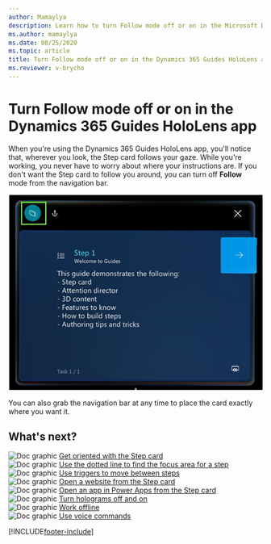 ```yaml
---
author: Mamaylya
description: Learn how to turn Follow mode off or on in the Microsoft Dynamics 365 Guides HoloLens app
ms.author: mamaylya
ms.date: 08/25/2020
ms.topic: article
title: Turn Follow mode off or on in the Dynamics 365 Guides HoloLens app
ms.reviewer: v-brycho
---
```


# Turn Follow mode off or on in the Dynamics 365 Guides HoloLens app

When you're using the Dynamics 365 Guides HoloLens app, you'll notice that, wherever you look, the Step card follows your gaze. While you're working, you never have to worry about where your instructions are. If you don't want the Step card to follow you around, you can turn off **Follow** mode from the navigation bar.

![Follow mode button.](media/instruction-card-follow-mode.jpg "Follow mode button")

You can also grab the navigation bar at any time to place the card exactly where you want it.

## What's next?

![Doc graphic](media/doc-icon.PNG "Doc graphic") [Get oriented with the Step card](operator-step-card-orientation.md)<br>
![Doc graphic](media/doc-icon.PNG "Doc graphic") [Use the dotted line to find the focus area for a step](operator-dotted-line.md)<br>
![Doc graphic](media/doc-icon.PNG "Doc graphic") [Use triggers to move between steps](operator-trigger.md)<br>
![Doc graphic](media/doc-icon.PNG "Doc graphic") [Open a website from the Step card](operator-website-link.md)<br>
![Doc graphic](media/doc-icon.PNG "Doc graphic") [Open an app in Power Apps from the Step card](operator-powerapps-link.md)<br>
![Doc graphic](media/doc-icon.PNG "Doc graphic") [Turn holograms off and on](operator-holograms-off.md)<br>
![Doc graphic](media/doc-icon.PNG "Doc graphic") [Work offline](operator-offline-mode.md)<br>
![Doc graphic](media/doc-icon.PNG "Doc graphic") [Use voice commands](voice-commands.md)<br>


[!INCLUDE[footer-include](../includes/footer-banner.md)]
